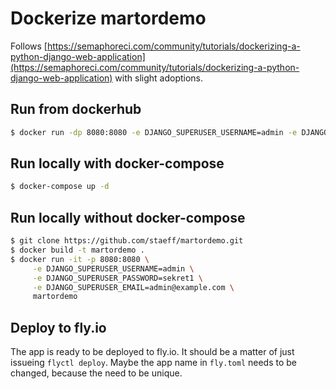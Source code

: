 # Dockerize martordemo

Follows [https://semaphoreci.com/community/tutorials/dockerizing-a-python-django-web-application](https://semaphoreci.com/community/tutorials/dockerizing-a-python-django-web-application) with slight adoptions.

## Run from dockerhub

```sh
$ docker run -dp 8080:8080 -e DJANGO_SUPERUSER_USERNAME=admin -e DJANGO_SUPERUSER_PASSWORD=sekret1 -e DJANGO_SUPERUSER_EMAIL=admin@example.com staeff/martordemo
```

## Run locally with docker-compose

```sh
$ docker-compose up -d
```

## Run locally without docker-compose

```sh
$ git clone https://github.com/staeff/martordemo.git
$ docker build -t martordemo .
$ docker run -it -p 8080:8080 \
     -e DJANGO_SUPERUSER_USERNAME=admin \
     -e DJANGO_SUPERUSER_PASSWORD=sekret1 \
     -e DJANGO_SUPERUSER_EMAIL=admin@example.com \
     martordemo
```

## Deploy to fly.io

The app is ready to be deployed to fly.io. It should be a matter of just issueing `flyctl deploy`.
Maybe the app name in `fly.toml` needs to be changed, because the need to be unique.
